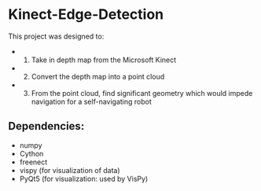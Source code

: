 # Kinect-Edge-Detection

This project was designed to:

* 1) Take in depth map from the Microsoft Kinect 

* 2) Convert the depth map into a point cloud

* 3) From the point cloud, find significant geometry which would impede navigation for a self-navigating robot  

## Dependencies:

* numpy
* Cython
* freenect
* vispy (for visualization of data)
* PyQt5 (for visualization: used by VisPy)
